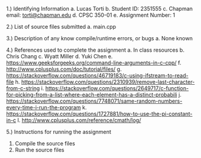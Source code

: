 1.) Identifying Information
a. Lucas Torti
b. Student ID: 2351555
c. Chapman email: torti@chapman.edu
d. CPSC 350-01
e. Assignment Number: 1

2.) List of source files submitted
a. main.cpp

3.) Description of any know compile/runtime errors, or bugs
a. None known

4.) References used to complete the assignment
a. In class resources
b. Chris Chang
c. Wyatt Miller
d. Yuki Chen
e. https://www.geeksforgeeks.org/command-line-arguments-in-c-cpp/
f. http://www.cplusplus.com/doc/tutorial/files/
g. https://stackoverflow.com/questions/46719183/c-using-ifstream-to-read-file
h. https://stackoverflow.com/questions/2310939/remove-last-character-from-c-string
i. https://stackoverflow.com/questions/2649717/c-function-for-picking-from-a-list-where-each-element-has-a-distinct-probabili
j. https://stackoverflow.com/questions/7748071/same-random-numbers-every-time-i-run-the-program
k. https://stackoverflow.com/questions/1727881/how-to-use-the-pi-constant-in-c
l. http://www.cplusplus.com/reference/cmath/log/

5.) Instructions for running the assignment
1. Compile the source files
2. Run the source files